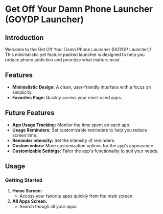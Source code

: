 # Get Off Your Damn Phone Launcher (GOYDP Launcher)

## Introduction
Welcome to the Get Off Your Damn Phone Launcher (GOYDP Launcher)! This minimalistic yet feature packed launcher is designed to help you reduce phone addiction and prioritize what matters most. 

## Features
- **Minimalistic Design:** A clean, user-friendly interface with a focus on simplicity. 
- **Favorites Page:** Quickly access your most-used apps.

## Future Features
- **App Usage Tracking:** Monitor the time spent on each app.
- **Usage Reminders:** Set customizable reminders to help you reduce screen time.
- **Reminder intensity:** Set the intensity of reminders.
- **Custom colors:** More customization options for the app’s appearance.
- **Customizable Settings:** Tailor the app's functionality to suit your needs.

## Usage
### Getting Started
1. **Home Screen:**
   - Access your favorite apps quickly from the main screen.
2. **All Apps Screen:**
   - Search though all your apps.